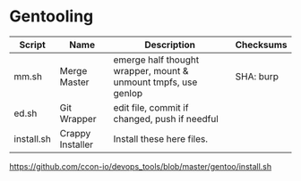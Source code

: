 # Gentooling
Script | Name | Description | Checksums
------ | ---- | ----------- | ---------
mm.sh | Merge Master | emerge half thought wrapper, mount & unmount tmpfs, use genlop | SHA: burp
ed.sh | Git Wrapper | edit file, commit if changed, push if needful
install.sh | Crappy Installer | Install these here files.
https://github.com/ccon-io/devops_tools/blob/master/gentoo/install.sh

